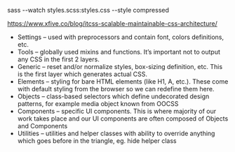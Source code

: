 sass --watch styles.scss:styles.css --style compressed

https://www.xfive.co/blog/itcss-scalable-maintainable-css-architecture/

 - Settings – used with preprocessors and contain font, colors definitions, etc.
 - Tools – globally used mixins and functions. It’s important not to output any CSS in the first 2 layers.
 - Generic – reset and/or normalize styles, box-sizing definition, etc. This is the first layer which generates actual CSS.
 - Elements – styling for bare HTML elements (like H1, A, etc.). These come with default styling from the browser so we can redefine them here.
 - Objects – class-based selectors which define undecorated design patterns, for example media object known from OOCSS
 - Components – specific UI components. This is where majority of our work takes place and our UI components are often composed of Objects and Components
 - Utilities – utilities and helper classes with ability to override anything which goes before in the triangle, eg. hide helper class